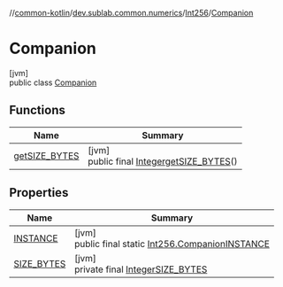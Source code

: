 //[common-kotlin](../../../../index.md)/[dev.sublab.common.numerics](../../index.md)/[Int256](../index.md)/[Companion](index.md)

# Companion

[jvm]\
public class [Companion](index.md)

## Functions

| Name | Summary |
|---|---|
| [getSIZE_BYTES](get-s-i-z-e_-b-y-t-e-s.md) | [jvm]<br>public final [Integer](https://docs.oracle.com/javase/8/docs/api/java/lang/Integer.html)[getSIZE_BYTES](get-s-i-z-e_-b-y-t-e-s.md)() |

## Properties

| Name | Summary |
|---|---|
| [INSTANCE](index.md#1344125801%2FProperties%2F-1216412040) | [jvm]<br>public final static [Int256.Companion](index.md)[INSTANCE](index.md#1344125801%2FProperties%2F-1216412040) |
| [SIZE_BYTES](index.md#1081967665%2FProperties%2F-1216412040) | [jvm]<br>private final [Integer](https://docs.oracle.com/javase/8/docs/api/java/lang/Integer.html)[SIZE_BYTES](index.md#1081967665%2FProperties%2F-1216412040) |
